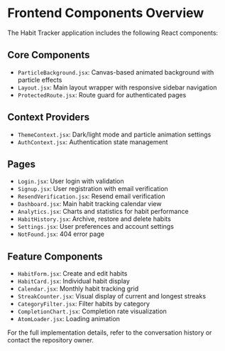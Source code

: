 # Frontend Components Overview

The Habit Tracker application includes the following React components:

## Core Components
- `ParticleBackground.jsx`: Canvas-based animated background with particle effects
- `Layout.jsx`: Main layout wrapper with responsive sidebar navigation
- `ProtectedRoute.jsx`: Route guard for authenticated pages

## Context Providers
- `ThemeContext.jsx`: Dark/light mode and particle animation settings
- `AuthContext.jsx`: Authentication state management

## Pages
- `Login.jsx`: User login with validation
- `Signup.jsx`: User registration with email verification
- `ResendVerification.jsx`: Resend email verification
- `Dashboard.jsx`: Main habit tracking calendar view
- `Analytics.jsx`: Charts and statistics for habit performance
- `HabitHistory.jsx`: Archive, restore and delete habits
- `Settings.jsx`: User preferences and account settings
- `NotFound.jsx`: 404 error page

## Feature Components
- `HabitForm.jsx`: Create and edit habits
- `HabitCard.jsx`: Individual habit display
- `Calendar.jsx`: Monthly habit tracking grid
- `StreakCounter.jsx`: Visual display of current and longest streaks
- `CategoryFilter.jsx`: Filter habits by category
- `CompletionChart.jsx`: Completion rate visualization
- `AtomLoader.jsx`: Loading animation

For the full implementation details, refer to the conversation history or contact the repository owner. 